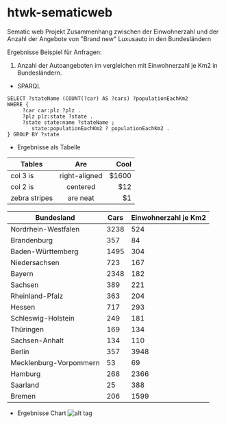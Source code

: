 # htwk-sematicweb
Sematic web Projekt
Zusammenhang zwischen der Einwohnerzahl und der Anzahl der Angebote von "Brand new" Luxusauto in den Bundesländern

Ergebnisse Beispiel für Anfragen:
1. Anzahl der Autoangeboten im vergleichen mit Einwohnerzahl je Km2 in Bundesländern.
* SPARQL
```sparql
SELECT ?stateName (COUNT(?car) AS ?cars) ?populationEachKm2 
WHERE {
     ?car car:plz ?plz .
     ?plz plz:state ?state .
     ?state state:name ?stateName ;
     	state:populationEachKm2 ? populationEachKm2 .
} GROUP BY ?state
```

* Ergebnisse als Tabelle

| Tables        | Are           | Cool  |
| ------------- |:-------------:| -----:|
| col 3 is      | right-aligned | $1600 |
| col 2 is      | centered      |   $12 |
| zebra stripes | are neat      |    $1 |

| Bundesland | Cars | Einwohnerzahl je Km2 |
|------------|-------------|-------------|
Nordrhein-Westfalen | 3238 | 524
Brandenburg | 357 | 84
Baden-Württemberg | 1495 | 304
Niedersachsen | 723 | 167
Bayern | 2348 | 182
Sachsen | 389 | 221
Rheinland-Pfalz | 363 | 204
Hessen | 717 | 293
Schleswig-Holstein | 249 | 181
Thüringen | 169 | 134
Sachsen-Anhalt | 134 | 110
Berlin | 357 | 3948
Mecklenburg-Vorpommern | 53 | 69
Hamburg | 268 | 2366
Saarland | 25 | 388
Bremen | 206 | 1599

* Ergebnisse Chart
![alt tag](https://raw.https://github.com/qnguyenl/htwk-sematicweb/master/data/result/chart2.png)
